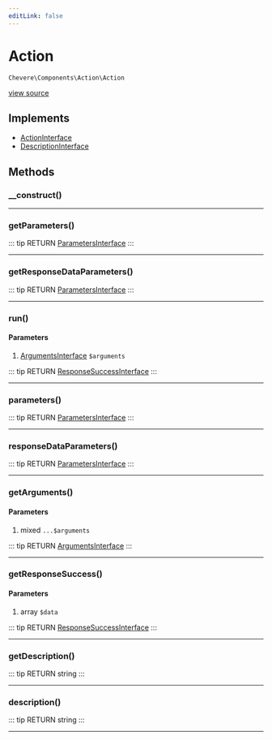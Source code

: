 ```yaml
---
editLink: false
---
```


# Action

`Chevere\Components\Action\Action`

[view source](https://github.com/chevere/chevere/blob/master/src/Chevere/Components/Action/Action.php)

## Implements

- [ActionInterface](../../Interfaces/Action/ActionInterface.md)
- [DescriptionInterface](../../Interfaces/Common/DescriptionInterface.md)

## Methods

### __construct()

---

### getParameters()

::: tip RETURN
[ParametersInterface](../../Interfaces/Parameter/ParametersInterface.md)
:::

---

### getResponseDataParameters()

::: tip RETURN
[ParametersInterface](../../Interfaces/Parameter/ParametersInterface.md)
:::

---

### run()

#### Parameters

1. [ArgumentsInterface](../../Interfaces/Parameter/ArgumentsInterface.md) `$arguments`

::: tip RETURN
[ResponseSuccessInterface](../../Interfaces/Response/ResponseSuccessInterface.md)
:::

---

### parameters()

::: tip RETURN
[ParametersInterface](../../Interfaces/Parameter/ParametersInterface.md)
:::

---

### responseDataParameters()

::: tip RETURN
[ParametersInterface](../../Interfaces/Parameter/ParametersInterface.md)
:::

---

### getArguments()

#### Parameters

1. mixed `...$arguments`

::: tip RETURN
[ArgumentsInterface](../../Interfaces/Parameter/ArgumentsInterface.md)
:::

---

### getResponseSuccess()

#### Parameters

1. array `$data`

::: tip RETURN
[ResponseSuccessInterface](../../Interfaces/Response/ResponseSuccessInterface.md)
:::

---

### getDescription()

::: tip RETURN
string
:::

---

### description()

::: tip RETURN
string
:::

---
